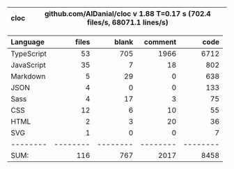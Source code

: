 | cloc | github.com/AlDanial/cloc v 1.88 T=0.17 s (702.4 files/s, 68071.1 lines/s) |
| ---- | ------------------------------------------------------------------------- |


| Language   |    files |    blank |  comment |     code |
| :--------- | -------: | -------: | -------: | -------: |
| TypeScript |       53 |      705 |     1966 |     6712 |
| JavaScript |       35 |        7 |       18 |      802 |
| Markdown   |        5 |       29 |        0 |      638 |
| JSON       |        4 |        0 |        0 |      133 |
| Sass       |        4 |       17 |        3 |       75 |
| CSS        |       12 |        6 |       10 |       55 |
| HTML       |        2 |        3 |       20 |       36 |
| SVG        |        1 |        0 |        0 |        7 |
| --------   | -------- | -------- | -------- | -------- |
| SUM:       |      116 |      767 |     2017 |     8458 |

